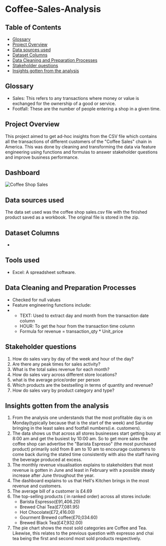 # Coffee-Sales-Analysis
## Table of Contents
- [Glossary](#glossary)
- [Project Overview](#project-overview)
- [Data sources used](#data-sources-used)
- [Dataset Columns](#dataset-columns)
- [Data Cleaning and Preparation Processes](#data-cleaning-and-preparation-processes)
- [Stakeholder questions](#stakeholder-questions)
- [Insights gotten from the analysis](#insights-gotten-from-the-analysis)

## Glossary
- Sales: This refers to any transactions where money or value is exchanged for the ownership of a good or service.
- Footfall: These are the number of people entering a shop in a given time.
## Project Overview
This project aimed to get ad-hoc insights from the CSV file which contains all the transactions of different customers of the "Coffee Sales" chain in America. This was done by cleaning and transforming the data via feature engineering using functions and formulas to answer stakeholder questions and improve business performance.
## Dashboard
![Coffee Shop Sales](https://github.com/Tyroneekhator/Coffee-Sales-Analysis/assets/72547969/f349faf4-93a6-48dd-920e-513f40fae9a7)



## Data sources used
The data set used was the coffee shop sales.csv file with the finished product saved as a workbook.
The original file is stored in the zip.
## Dataset Columns
- 
## Tools used
- Excel: A spreadsheet software.
## Data Cleaning and Preparation Processes
- Checked for null values
- Feature engineering  functions include:
- - TEXT: Used to extract day and month from the transaction date column
  - HOUR: To get the hour from the transaction time column
  - Formula for revenue = transaction_qty * Unit_price

## Stakeholder questions
1. How do sales vary by day of the
week and hour of the day?
2. Are there any peak times for sales
activity?
3. What is the total sales revenue for
each month?
4. How do sales vary across different
store locations?
5. what is the average price/order
per person
6. Which products are the bestselling in terms of quantity and
revenue?
7. How do sales vary by product
category and type?

## Insights gotten from the analysis
1. From the analysis one understands that the  most profitable day is on Monday(typically because that is the start of the week) and Saturday bringing in the least sales and footfall numbers(i.e. customers). 
2. The data shows us that across all stores businesses start getting busy at 8:00 am and get the busiest by 10:00 am. So to get more sales the coffee shop can advertise the "Barista Espresso" (the most purchased product) primarily sold from 8 am to 10 am to encourage customers to  come back during the stated time consistently with also the staff having the beverage produced at excess.
3. The monthly revenue visualisation explains to stakeholders that most revenue is gotten in June and least in February with a possible steady increase after June throughout the year.
4. The dashboard explains to us that Hell's Kitchen brings in the most revenue and customers.
5. The average bill of a customer is £4.69
6. The top-selling products ( in ranked order) across all stores include:
   - Barista Espresso(£91,406.20)
   - Brewed Chai Tea(£77,081.95)
   - Hot Chocolate(£72,416.00)
   - Gourment Brewed coffee(£70,034.60)
   - Brewed Black Tea(£47,932.00)
7. The pie chart shows the most sold categories are Coffee and Tea. Likewise, this relates to the previous question with expresso and chai tea being the first and second most sold products respectively.
   


  







